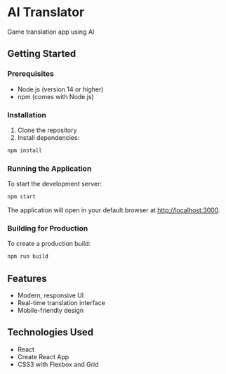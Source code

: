 # AI Translator

Game translation app using AI

## Getting Started

### Prerequisites

- Node.js (version 14 or higher)
- npm (comes with Node.js)

### Installation

1. Clone the repository
2. Install dependencies:
```bash
npm install
```

### Running the Application

To start the development server:
```bash
npm start
```

The application will open in your default browser at [http://localhost:3000](http://localhost:3000).

### Building for Production

To create a production build:
```bash
npm run build
```

## Features

- Modern, responsive UI
- Real-time translation interface
- Mobile-friendly design

## Technologies Used

- React
- Create React App
- CSS3 with Flexbox and Grid 
